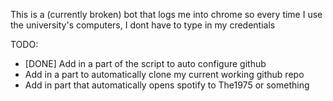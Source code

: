 This is a (currently broken) bot that logs me into chrome so every time
I use the university's computers, I dont have to type in my credentials

TODO:
- [DONE] Add in a part of the script to auto configure github
- Add in a part to automatically clone my current working github repo
- Add in part that automatically opens spotify to The1975 or something
